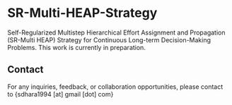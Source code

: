 # SR-Multi-HEAP-Strategy
Self-Regularized Multistep Hierarchical Effort Assignment and Propagation (SR-Multi HEAP) Strategy for Continuous Long-term Decision-Making Problems.
This work is currently in preparation.

## Contact
For any inquiries, feedback, or collaboration opportunities, please contact to {sdhara1994 [at] gmail [dot] com}
